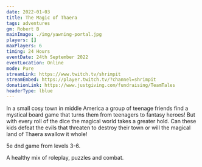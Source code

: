 ```yaml
---
date: 2022-01-03
title: The Magic of Thaera
tags: adventures
gm: Robert B
mainImage: ./img/yawning-portal.jpg
players: []
maxPlayers: 6
timing: 24 Hours
eventDate: 24th September 2022
eventLocation: Online
mode: Pure
streamLink: https://www.twitch.tv/shrimpit
streamEmbed: https://player.twitch.tv/?channel=shrimpit
donationLink: https://www.justgiving.com/fundraising/TeamTales
headerType: lblue
---
```


In a small cosy town in middle America a group of teenage friends find a mystical board game that turns them from teenagers to fantasy heroes! But with every roll of the dice the magical world takes a greater hold. Can these kids defeat the evils that threaten to destroy their town or will the magical land of Thaera swallow it whole!

5e dnd game from levels 3-6.

A healthy mix of roleplay, puzzles and combat.
